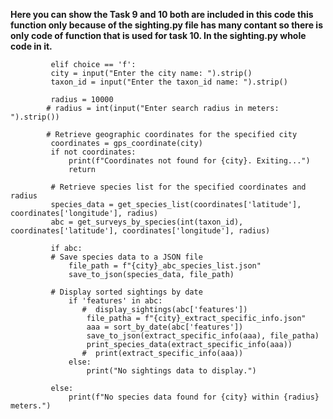 **Here you can show the Task 9 and 10 both are included in this code this function only because of the sighting.py file has many contant so there is only code of function that is used for task 10. In the sighting.py whole code in it.**



             elif choice == 'f':
             city = input("Enter the city name: ").strip()
             taxon_id = input("Enter the taxon_id name: ").strip()
             
             radius = 10000
            # radius = int(input("Enter search radius in meters: ").strip())

            # Retrieve geographic coordinates for the specified city
             coordinates = gps_coordinate(city)
             if not coordinates:
                 print(f"Coordinates not found for {city}. Exiting...")
                 return

             # Retrieve species list for the specified coordinates and radius
             species_data = get_species_list(coordinates['latitude'], coordinates['longitude'], radius)
             abc = get_surveys_by_species(int(taxon_id), coordinates['latitude'], coordinates['longitude'], radius)

             if abc:
             # Save species data to a JSON file
                 file_path = f"{city}_abc_species_list.json"
                 save_to_json(species_data, file_path)

             # Display sorted sightings by date
                 if 'features' in abc:
                    #  display_sightings(abc['features'])
                     file_patha = f"{city}_extract_specific_info.json"
                     aaa = sort_by_date(abc['features'])
                     save_to_json(extract_specific_info(aaa), file_patha)
                     print_species_data(extract_specific_info(aaa))
                    #  print(extract_specific_info(aaa))
                 else:
                     print("No sightings data to display.")

             else:
                 print(f"No species data found for {city} within {radius} meters.")

